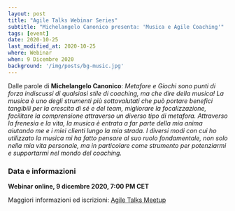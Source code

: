 ```yaml
---
layout: post
title: "Agile Talks Webinar Series"
subtitle: "Michelangelo Canonico presenta: 'Musica e Agile Coaching'"
tags: [event]
date: 2020-10-25
last_modified_at: 2020-10-25
where: Webinar
when: 9 Dicembre 2020
background: '/img/posts/bg-music.jpg'
---
```

Dalle parole di **Michelangelo Canonico**:
*Metafore e Giochi sono punti di forza indiscussi di qualsiasi stile di coaching, ma che dire della musica!
La musica è uno degli strumenti più sottovalutati che può portare benefici tangibili per la crescita di sé e del team, migliorare la focalizzazione, facilitare la comprensione attraverso un diverso tipo di metafora.
Attraverso la frenesia e la vita, la musica è entrata a far parte della mia anima aiutando me e i miei clienti lungo la mia strada. I diversi modi con cui ho utilizzato la musica mi ha fatto pensare al suo ruolo fondamentale, non solo nella mia vita personale, ma in particolare come strumento per potenziarmi e supportarmi nel mondo del coaching.*

### Data e informazioni

**Webinar online, 9 dicembre 2020, 7:00 PM CET**

Maggiori informazioni ed iscrizioni: [Agile Talks Meetup](https://www.meetup.com/Agile_Talks/events/273948078/)

